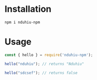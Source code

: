 

# Installation

```shell
npm i nduhiu-npm
```
# Usage

```js
const { hello } = require('nduhiu-npm');

hello("nduhiu"); // returns "Nduhiu"

hello("sdcsef"); // returns false


